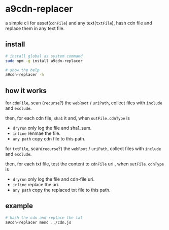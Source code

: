 # a9cdn-replacer

a simple cli for asset(`cdnFile`) and any text(`txtFile`),
hash cdn file and replace them in any text file.

## install

``` bash
# install global as system command
sudo npm -g install a9cdn-replacer

# show the help
a9cdn-replacer -h
```

## how it works

for `cdnFile`, scan (`recurse`?) the `webRoot` / `uriPath`,
collect files with `include` and `exclude`.

then, for each cdn file, `sha1` it and, when `outFile.cdnType` is

 - `dryrun` only log the file and sha1_sum.
 - `inline` renmae the file.
 - `any path` copy cdn file to this path. 

for `txtFile`, scan(`recurse`?)  the `webRoot` / `uriPath`,
collect files with `include` and `exclude`.

then, for each txt file, test the content to `cdnFile` uri ,
when `outFile.cdnType` is

 - `dryrun` only log the file and cdn-file uri.
 - `inline` replace the uri.
 - `any path` copy the replaced txt file to this path. 

## example

``` bash
# hash the cdn and replace the txt
a9cdn-replacer mend ../cdn.js
```